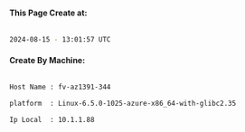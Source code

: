 
   
#### This Page Create at:

```bash

2024-08-15 - 13:01:57 UTC

```

#### Create By Machine:

```bash

Host Name : fv-az1391-344

platform  : Linux-6.5.0-1025-azure-x86_64-with-glibc2.35

Ip Local  : 10.1.1.88

```

